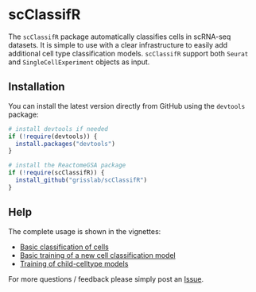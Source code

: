 # scClassifR

The `scClassifR` package automatically classifies cells in scRNA-seq datasets. It is simple to use with a clear infrastructure to easily add additional cell type classification models. `scClassifR` support both `Seurat` and `SingleCellExperiment` objects as input.

## Installation

You can install the latest version directly from GitHub using the `devtools` package:

```r
# install devtools if needed
if (!require(devtools)) {
  install.packages("devtools")
}

# install the ReactomeGSA package
if (!require(scClassifR)) {
  install_github("grisslab/scClassifR")
}
```

## Help

The complete usage is shown in the vignettes:

  * [Basic classification of cells](vignettes/classifying-cells.Rmd)
  * [Basic training of a new cell classification model](vignettes/training-basic-model.Rmd)
  * [Training of child-celltype models](vignettes/training-child-model.Rmd)

For more questions / feedback please simply post an [Issue](https://github.com/grisslab/scClassifR/issues/new/choose).

